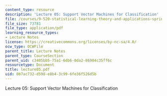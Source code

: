 ```yaml
---
content_type: resource
description: 'Lecture 05: Support Vector Machines for Classification'
file: /courses/9-520-statistical-learning-theory-and-applications-spring-2003/0b7ac732d598e8b43c996fe36f526d5b_lecture05.pdf
file_size: 73781
file_type: application/pdf
learning_resource_types:
- Lecture Notes
license: https://creativecommons.org/licenses/by-nc-sa/4.0/
ocw_type: OCWFile
parent_title: Lecture Notes
parent_type: CourseSection
parent_uid: c3405bb5-75a1-6db6-0da2-86904c35ff6c
resourcetype: Document
title: lecture05.pdf
uid: 0b7ac732-d598-e8b4-3c99-6fe36f526d5b
---
```

Lecture 05: Support Vector Machines for Classification